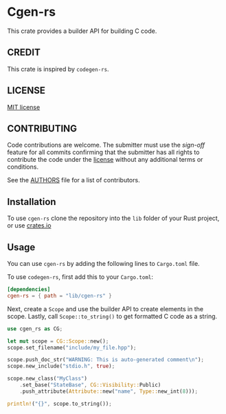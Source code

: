 # Cgen-rs

This crate provides a builder API for building C code.

## CREDIT

This crate is inspired by `codegen-rs`.

## LICENSE

[MIT license](LICENSE)

## CONTRIBUTING

Code contributions are welcome. The submitter must use the *sign-off* feature
for all commits confirming that the submitter has all rights to contribute
the code under the [license](LICENSE) without any additional terms or conditions.

See the [AUTHORS](AUTHORS) file for a list of contributors.

## Installation

To use `cgen-rs` clone the repository into the `lib` folder of your Rust project,
or use [crates.io](https://crates.io)

## Usage

You can use `cgen-rs` by adding the following lines to `Cargo.toml` file.

To use `codegen-rs`, first add this to your `Cargo.toml`:

```toml
[dependencies]
cgen-rs = { path = "lib/cgen-rs" }
```

Next, create a `Scope` and use the builder API to create elements in the scope.
Lastly, call `Scope::to_string()` to get formatted C code as a string.

```rust
use cgen_rs as CG;

let mut scope = CG::Scope::new();
scope.set_filename("include/my_file.hpp");

scope.push_doc_str("WARNING: This is auto-generated comment\n");
scope.new_include("stdio.h", true);

scope.new_class("MyClass")
    .set_base("StateBase", CG::Visibility::Public)
    .push_attribute(Attribute::new("name", Type::new_int(8)));

println!("{}", scope.to_string());
```
